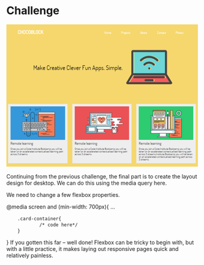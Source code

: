 # Challenge

![](imgs/143.png)

Continuing from the previous challenge, the final part is to create the layout design for desktop. We can do this using the media query here.

We need to change a few flexbox properties.

@media screen and (min-width: 700px){
        ...        
 
        .card-container{
                /* code here*/
        }
}
If you gotten this far – well done! Flexbox can be tricky to begin with, but with a little practice, it makes laying out responsive pages quick and relatively painless.